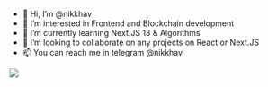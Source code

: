 - 👋 Hi, I’m @nikkhav
- 👀 I’m interested in Frontend and Blockchain development
- 🌱 I’m currently learning Next.JS 13 & Algorithms
- 💞️ I’m looking to collaborate on any projects on React or Next.JS
- 📫 You can reach me in telegram @nikkhav

<img src="https://www.codewars.com/users/NikKhav14/badges/large" />

<!---
nikkhav/nikkhav is a ✨ special ✨ repository because its `README.md` (this file) appears on your GitHub profile.
You can click the Preview link to take a look at your changes.
--->

